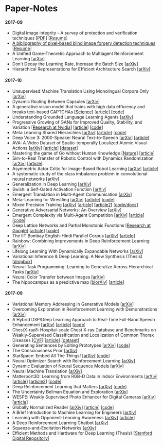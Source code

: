 # Paper-Notes
#### 2017-09

- Digital image integrity - A survey of protection and verification techniques [[PDF](notes/Survey_Korus_201709.pdf)] [[Resumé](notes/Survey_Korus_201709.md)]
- [A bibliography of pixel-based blind image forgery detection techniques](notes/Survey_Korus_201709.pdf) [[Resumé](notes/Survey_Korus_201709.md)]
- A Unified Game-Theoretic Approach to Multiagent Reinforcement Learning [[arXiv](https://arxiv.org/abs/1711.00832)]
- Don't Decay the Learning Rate, Increase the Batch Size [[arXiv](https://arxiv.org/abs/1711.00489)]
- Hierarchical Representations for Efficient Architecture Search [[arXiv](https://arxiv.org/abs/1711.00436)]

#### 2017-10

- Unsupervised Machine Translation Using Monolingual Corpora Only [[arXiv](https://arxiv.org/abs/1711.00043)]
- Dynamic Routing Between Capsules [[arXiv](https://arxiv.org/abs/1710.09829)]
- A generative vision model that trains with high data efficiency and breaks text-based CAPTCHAs [[Science](http://science.sciencemag.org/content/early/2017/10/26/science.aag2612.full)] [[article](https://www.vicarious.com/2017/10/26/common-sense-cortex-and-captcha/)] [[code](https://github.com/vicariousinc/science_rcn)]
- Understanding Grounded Language Learning Agents [[arXiv](https://arxiv.org/abs/1710.09867)]
- Progressive Growing of GANs for Improved Quality, Stability, and Variation [[Research at Nvidia](http://research.nvidia.com/sites/default/files/pubs/2017-10_Progressive-Growing-of//karras2017gan-paper.pdf)] [[article](http://research.nvidia.com/publication/2017-10_Progressive-Growing-of)] [[code](https://github.com/tkarras/progressive_growing_of_gans)]
- Meta Learning Shared Hierarchies [[arXiv](https://arxiv.org/abs/1710.09767)] [[article](https://blog.openai.com/learning-a-hierarchy/)] [[code](https://github.com/openai/mlsh)]
- Deep Voice 3: 2000-Speaker Neural Text-to-Speech [[arXiv](http://research.baidu.com/deep-voice-3-2000-speaker-neural-text-speech/)] [[article](http://research.baidu.com/deep-voice-3-2000-speaker-neural-text-speech/)]
- AVA: A Video Dataset of Spatio-temporally Localized Atomic Visual Actions [[arXiv](https://arxiv.org/abs/1705.08421)] [[article](https://research.googleblog.com/2017/10/announcing-ava-finely-labeled-video.html)] [[dataset](https://research.google.com/ava/)]
-  Mastering the game of Go without Human Knowledge [[Nature](https://www.nature.com/articles/nature24270.epdf?author_access_token=VJXbVjaSHxFoctQQ4p2k4tRgN0jAjWel9jnR3ZoTv0PVW4gB86EEpGqTRDtpIz-2rmo8-KG06gqVobU5NSCFeHILHcVFUeMsbvwS-lxjqQGg98faovwjxeTUgZAUMnRQ)] [[article](https://deepmind.com/blog/alphago-zero-learning-scratch/)]
-  Sim-to-Real Transfer of Robotic Control with Dynamics Randomization [[arXiv](https://arxiv.org/abs/1710.06537)] [[article](https://blog.openai.com/generalizing-from-simulation/)]
-  Asymmetric Actor Critic for Image-Based Robot Learning [[arXiv](https://arxiv.org/abs/1710.06542)] [[article](https://blog.openai.com/generalizing-from-simulation/)]
-  A systematic study of the class imbalance problem in convolutional neural networks [[arXiv](https://arxiv.org/abs/1710.05381)]
-  Generalization in Deep Learning [[arXiv](https://arxiv.org/abs/1710.05468)]
- Swish: a Self-Gated Activation Function [[arXiv](https://arxiv.org/abs/1710.05941)]
- Emergent Translation in Multi-Agent Communication [[arXiv](https://arxiv.org/abs/1710.06922)]
- Meta-Learning for Wrestling [[arXiv](https://arxiv.org/abs/1710.03641)] [[article](https://blog.openai.com/meta-learning-for-wrestling/)] [[code](https://github.com/openai/robosumo)]
- Mixed Precision Training [[arXiv](https://arxiv.org/abs/1710.03740)] [[article](http://research.baidu.com/mixed-precision-training/)] [[article2](https://devblogs.nvidia.com/parallelforall/mixed-precision-training-deep-neural-networks/)] [[code/docs](http://docs.nvidia.com/deeplearning/sdk/mixed-precision-training/index.html)]
- Generative Adversarial Networks: An Overview [[arXiv](https://arxiv.org/abs/1710.07035)]
- Emergent Complexity via Multi-Agent Competition [[arXiv](https://arxiv.org/abs/1710.03748)] [[article](https://blog.openai.com/competitive-self-play/)] [[code](https://github.com/openai/multiagent-competition)]
- Deep Lattice Networks and Partial Monotonic Functions [[Research at Google](https://research.google.com/pubs/pub46327.html)] [[article](https://research.googleblog.com/2017/10/tensorflow-lattice-flexibility.html)] [[code](https://github.com/tensorflow/lattice)]
- The IIT Bombay English-Hindi Parallel Corpus [[arXiv](https://arxiv.org/abs/1710.02855)] [[article](http://www.cfilt.iitb.ac.in/iitb_parallel/)]
- Rainbow: Combining Improvements in Deep Reinforcement Learning [[arXiv](https://arxiv.org/abs/1710.02298)]
- Lifelong Learning With Dynamically Expandable Networks [[arXiv](https://arxiv.org/abs/1708.01547)]
- Variational Inference & Deep Learning: A New Synthesis (Thesis) [[dropbox](https://www.dropbox.com/s/v6ua3d9yt44vgb3/cover_and_thesis.pdf)]
- Neural Task Programming: Learning to Generalize Across Hierarchical Tasks [[arXiv](https://arxiv.org/abs/1710.01813)]
- Neural Color Transfer between Images [[arXiv](https://arxiv.org/abs/1710.00756)]
- The hippocampus as a predictive map [[biorXiv](https://www.biorxiv.org/content/biorxiv/early/2017/07/25/097170.full.pdf)] [[article](https://deepmind.com/blog/hippocampus-predictive-map/)]

#### 2017-09

- Variational Memory Addressing in Generative Models [[arXiv](https://arxiv.org/abs/1709.07116)]
- Overcoming Exploration in Reinforcement Learning with Demonstrations [[arXiv](https://arxiv.org/abs/1709.10089)]
- A Hybrid DSP/Deep Learning Approach to Real-Time Full-Band Speech Enhancement [[arXiv](https://arxiv.org/abs/1709.08243)] [[article](https://people.xiph.org/~jm/demo/rnnoise/)] [[code](https://github.com/xiph/rnnoise/)]
- ChestX-ray8: Hospital-scale Chest X-ray Database and Benchmarks on
Weakly-Supervised Classification and Localization of Common Thorax Diseases [[CVF](http://openaccess.thecvf.com/content_cvpr_2017/papers/Wang_ChestX-ray8_Hospital-Scale_Chest_CVPR_2017_paper.pdf)] [[article](https://www.nih.gov/news-events/news-releases/nih-clinical-center-provides-one-largest-publicly-available-chest-x-ray-datasets-scientific-community)] [[dataset](https://nihcc.app.box.com/v/ChestXray-NIHCC)]
- Generating Sentences by Editing Prototypes [[arXiv](https://arxiv.org/abs/1709.08878)] [[code](https://github.com/kelvinguu/neural-editor)]
- The Consciousness Prior [[arXiv](https://arxiv.org/abs/1709.08568)]
- StarSpace: Embed All The Things! [[arXiv](https://arxiv.org/abs/1709.03856)] [[code](https://github.com/facebookresearch/Starspace)]
- Neural Optimizer Search with Reinforcement Learning [[arXiv](https://arxiv.org/abs/1709.07417)]
- Dynamic Evaluation of Neural Sequence Models [[arXiv](https://arxiv.org/abs/1709.07432)]
- Neural Machine Translation [[arXiv](https://arxiv.org/abs/1709.07809)]
- Matterport3D: Learning from RGB-D Data in Indoor Environments [[arXiv](https://arxiv.org/abs/1709.06158)] [[article](https://niessner.github.io/Matterport/)] [[article2](https://hackernoon.com/announcing-the-matterport3d-research-dataset-815cae932939)] [[code](https://github.com/niessner/Matterport)]
- Deep Reinforcement Learning that Matters [[arXiv](https://arxiv.org/abs/1709.06560)] [[code](https://github.com/Breakend/DeepReinforcementLearningThatMatters)]
- The Uncertainty Bellman Equation and Exploration [[arXiv](https://arxiv.org/abs/1709.05380)]
- WESPE: Weakly Supervised Photo Enhancer for Digital Cameras [[arXiv](https://arxiv.org/abs/1709.01118)] [[article](http://people.ee.ethz.ch/~ihnatova/wespe.html)]
- Globally Normalized Reader [[arXiv](https://arxiv.org/abs/1709.02828)] [[article](http://research.baidu.com/gnr/)] [[code](https://github.com/baidu-research/GloballyNormalizedReader)]
- A Brief Introduction to Machine Learning for Engineers [[arXiv](https://arxiv.org/abs/1709.02840)]
- Learning with Opponent-Learning Awareness [[arXiv](https://arxiv.org/abs/1709.04326)] [[article](https://blog.openai.com/learning-to-model-other-minds/)]
- A Deep Reinforcement Learning Chatbot [[arXiv](https://arxiv.org/abs/1709.02349)]
- Squeeze-and-Excitation Networks [[arXiv](https://arxiv.org/abs/1709.01507)]
- Efficient Methods and Hardware for Deep Learning (Thesis) [[Stanford Digital Repository](https://purl.stanford.edu/qf934gh3708)]
